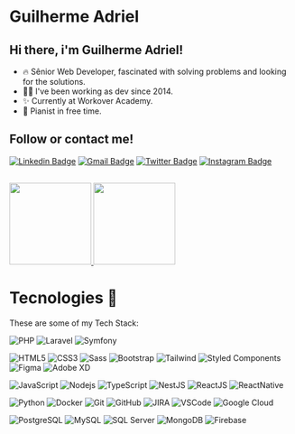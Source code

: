 # Guilherme Adriel

## Hi there, i'm Guilherme Adriel! 

- 🔥 Sênior Web Developer, fascinated with solving problems and looking for the solutions.
- 🏃‍♂️ I've been working as dev since 2014.
- ✨ Currently at Workover Academy.
- 🎹 Pianist in free time.

## Follow or contact me! 
[![Linkedin Badge](https://img.shields.io/badge/-Guilherme%20Adriel-850600?style=flat-square&logo=Linkedin&logoColor=white&link=https://www.linkedin.com/in/guilherme-adriel/)](https://www.linkedin.com/in/guilherme-adriel/) 
[![Gmail Badge](https://img.shields.io/badge/-gui.adriel@gmail.com-850600?style=flat-square&logo=Gmail&logoColor=white&link=mailto:gui.adriel@gmail.com)](mailto:gui.adriel@gmail.com)
[![Twitter Badge](https://img.shields.io/badge/-@GuiAdriel-850600?style=flat-square&logo=twitter&logoColor=white)](https://twitter.com/guiadriel)
[![Instagram Badge](https://img.shields.io/badge/-guiadriel-850600?style=flat-square&logo=instagram&logoColor=white)](https://instagram.com/guiadriel)

<div style="margin-bottom: 30px; margin-top: 30px">
  <a href="https://github.com/guiadriel">
    <img height="145em" src="https://github-readme-streak-stats.herokuapp.com/?user=guiadriel&theme=dark&hide_border=true)](https://github.com/guiadriel" />
    <img height="145em" src="https://github-readme-stats.vercel.app/api/top-langs/?username=guiadriel&layout=compact&langs_count=7&theme=dark" />
  </a>
</div>

# Tecnologies 🚀

These are some of my Tech Stack:

![PHP](https://img.shields.io/badge/-PHP-007ACC?style=flat-square&logo=php&logoColor=white)
![Laravel](https://img.shields.io/badge/-Laravel-FF2D20?style=flat-square&logo=laravel&logoColor=white)
![Symfony](https://img.shields.io/badge/-Symfony-000000?style=flat-square&logo=symfony&logoColor=white)

![HTML5](https://img.shields.io/badge/-HTML5-E34F26?style=flat-square&logo=html5&logoColor=white)
![CSS3](https://img.shields.io/badge/-CSS3-1572B6?style=flat-square&logo=css3)
![Sass](https://img.shields.io/badge/-Sass-CC6699?style=flat-square&logo=sass&logoColor=white)
![Bootstrap](https://img.shields.io/badge/-Bootstrap-563D7C?style=flat-square&logo=bootstrap)
![Tailwind](https://img.shields.io/badge/-TailwindCSS-38BDF8?style=flat-square&logo=tailwindcss&logoColor=white)
![Styled Components](https://img.shields.io/badge/Styled_Components-3A3A3A?style=flat-square&logo=styledcomponents&logoColor=F75EEE)
![Figma](https://img.shields.io/badge/Figma-000000?style=flat-square&logo=figma&logoColor=red)
![Adobe XD](https://img.shields.io/badge/Adobe_XD-450135?style=flat-square&logo=adobexd&logoColor=F75EEE)

![JavaScript](https://img.shields.io/badge/-JavaScript-black?style=flat-square&logo=javascript)
![Nodejs](https://img.shields.io/badge/-Nodejs-339933?style=flat-square&logo=Node.js&logoColor=white)
![TypeScript](https://img.shields.io/badge/-TypeScript-007ACC?style=flat-square&logo=typescript&logoColor=white)
![NestJS](https://img.shields.io/badge/-NestJS-E0234E?style=flat-square&logo=nestjs&logoColor=white)
![ReactJS](https://img.shields.io/badge/-ReactJS_NextJS-38BDF8?style=flat-square&logo=react&logoColor=white)
![ReactNative](https://img.shields.io/badge/-ReactNative-282C34?style=flat-square&logo=react&logoColor=white)



![Python](https://img.shields.io/badge/-Python-326C9C?style=flat-square&logo=python&logoColor=white)
![Docker](https://img.shields.io/badge/-Docker-2496ED?style=flat-square&logo=docker&logoColor=white)
![Git](https://img.shields.io/badge/-Git-black?style=flat-square&logo=git)
![GitHub](https://img.shields.io/badge/-GitHub-181717?style=flat-square&logo=github)
![JIRA](https://img.shields.io/badge/-JIRA-0052CC?style=flat-square&logo=jira)
![VSCode](https://img.shields.io/badge/-VSCode-007ACC?style=flat-square&logo=visual-studio-code&logoColor=white)
![Google Cloud](https://img.shields.io/badge/Google%20Cloud-4285F4?style=flat-square&logo=google-cloud&logoColor=white)


![PostgreSQL](https://img.shields.io/badge/-PostgreSQL-326C9C?style=flat-square&logo=postgresql&logoColor=white)
![MySQL](https://img.shields.io/badge/-MySQL-4479A1?style=flat-square&logo=mysql&logoColor=white)
![SQL Server](https://img.shields.io/badge/-SQL%20Server-CC2927?style=flat-square&logo=microsoft-sql-server&logoColor=white)
![MongoDB](https://img.shields.io/badge/-MongoDB-black?style=flat-square&logo=mongodb)
![Firebase](https://img.shields.io/badge/Firebase-FFCA28?style=flat-square&logo=firebase&logoColor=white)


